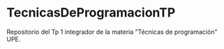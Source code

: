 # TecnicasDeProgramacionTP
Repositorio del Tp 1 integrador de la materia "Técnicas de programación" UPE.
